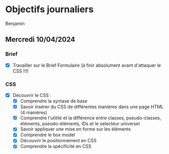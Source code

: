 # Objectifs journaliers

Benjamin

## Mercredi 10/04/2024

### Brief

- [X] Travailler sur le Brief Formulaire (à finir absolument avant d'attaquer le CSS !!!)

### CSS

- [X] Découvrir le CSS :
  - [X] Comprendre la syntaxe de base
  - [X] Savoir insérer du CSS de différentes manières dans une page HTML (4 manières)
  - [X] Comprendre l'utilité et la différence entre classes, pseudo-classes, éléments, pseudo-éléments, IDs et le selecteur universel
  - [X] Savoir appliquer une mise en forme sur les éléments
  - [X] Comprendre le box model
  - [X] Découvrir le positionnement en CSS
  - [X] Comprendre la spécificité en CSS
